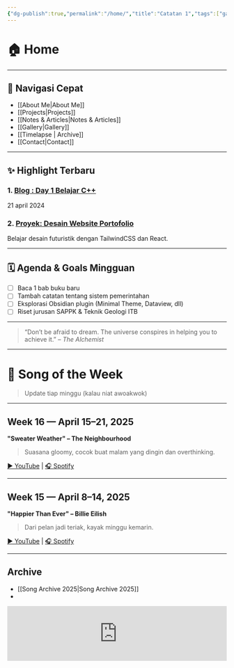 ```yaml
---
{"dg-publish":true,"permalink":"/home/","title":"Catatan 1","tags":["gardenEntry"],"created":"2025-04-19T18:38:51.070+07:00"}
---
```



# 🏠 Home

> 

---

## 📌 Navigasi Cepat

- [[About Me\|About Me]]  
- [[Projects\|Projects]]  
- [[Notes & Articles\|Notes & Articles]]  
- [[Gallery\|Gallery]]  
- [[Timelapse \| Archive]]  
- [[Contact\|Contact]]

---

## ✨ Highlight Terbaru
### 1. [Blog : Day 1 Belajar C++](<Day 1 Belajar C++>)
21 april 2024

### 2. [Proyek: Desain Website Portofolio](<link ke note>)
Belajar desain futuristik dengan TailwindCSS dan React.

---

## 🗓️ Agenda & Goals Mingguan

- [ ] Baca 1 bab buku baru  
- [ ] Tambah catatan tentang sistem pemerintahan  
- [ ] Eksplorasi Obsidian plugin (Minimal Theme, Dataview, dll)  
- [ ] Riset jurusan SAPPK & Teknik Geologi ITB  

---

> “Don’t be afraid to dream. The universe conspires in helping you to achieve it.”
> – *The Alchemist*

---

# 🎵 Song of the Week

> Update tiap minggu (kalau niat awoakwok)
---

## Week 16 — April 15–21, 2025  
**"Sweater Weather" – The Neighbourhood**  
> Suasana gloomy, cocok buat malam yang dingin dan overthinking.

[▶️ YouTube](https://www.youtube.com/watch?v=GCdwKhTtNNw) | [🎧 Spotify](https://open.spotify.com/track/1pt4g6Px8gDfq3LviC3YY9)

---

## Week 15 — April 8–14, 2025  
**"Happier Than Ever" – Billie Eilish**  
> Dari pelan jadi teriak, kayak minggu kemarin.

[▶️ YouTube](https://www.youtube.com/watch?v=5GJWxDKyk3A) | [🎧 Spotify](https://open.spotify.com/track/4RVwu0g32PAqgUiJoXsdF8)

---

## Archive  
- [[Song Archive 2025\|Song Archive 2025]]
- 

<div style="left:0; width:100%; height:0; position:relative; padding-bottom:25%; margin:0 auto"><iframe src="https://www.tickcounter.com/widget/countup/430297" style="top:0; left:0; width:100%; height:100%; position:absolute; border:0; overflow:hidden" title="Website aktif selama"></iframe></div>